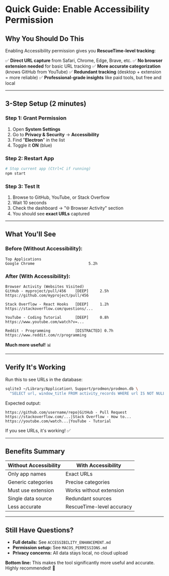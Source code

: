 # Quick Guide: Enable Accessibility Permission

## Why You Should Do This

Enabling Accessibility permission gives you **RescueTime-level tracking**:

✅ **Direct URL capture** from Safari, Chrome, Edge, Brave, etc.
✅ **No browser extension needed** for basic URL tracking
✅ **More accurate categorization** (knows GitHub from YouTube)
✅ **Redundant tracking** (desktop + extension = more reliable)
✅ **Professional-grade insights** like paid tools, but free and local

---

## 3-Step Setup (2 minutes)

### Step 1: Grant Permission

1. Open **System Settings**
2. Go to **Privacy & Security** → **Accessibility**
3. Find "**Electron**" in the list
4. Toggle it **ON** (blue)

### Step 2: Restart App

```bash
# Stop current app (Ctrl+C if running)
npm start
```

### Step 3: Test It

1. Browse to GitHub, YouTube, or Stack Overflow
2. Wait 10 seconds
3. Check the dashboard → "🌐 Browser Activity" section
4. You should see **exact URLs** captured

---

## What You'll See

### Before (Without Accessibility):
```
Top Applications
Google Chrome                        5.2h
```

### After (With Accessibility):
```
Browser Activity (Websites Visited)
GitHub - myproject/pull/456    [DEEP]     2.5h
https://github.com/myproject/pull/456

Stack Overflow - React Hooks   [DEEP]     1.2h
https://stackoverflow.com/questions/...

YouTube - Coding Tutorial      [DEEP]     0.8h
https://www.youtube.com/watch?v=...

Reddit - Programming           [DISTRACTED] 0.7h
https://www.reddit.com/r/programming
```

**Much more useful!** 📊

---

## Verify It's Working

Run this to see URLs in the database:

```bash
sqlite3 ~/Library/Application\ Support/prodmon/prodmon.db \
  "SELECT url, window_title FROM activity_records WHERE url IS NOT NULL LIMIT 5;"
```

Expected output:
```
https://github.com/username/repo|GitHub - Pull Request
https://stackoverflow.com/...|Stack Overflow - How to...
https://youtube.com/watch...|YouTube - Tutorial
```

If you see URLs, it's working! ✅

---

## Benefits Summary

| Without Accessibility | With Accessibility |
|----------------------|-------------------|
| Only app names | Exact URLs |
| Generic categories | Precise categories |
| Must use extension | Works without extension |
| Single data source | Redundant sources |
| Less accurate | RescueTime-level accuracy |

---

## Still Have Questions?

- **Full details:** See `ACCESSIBILITY_ENHANCEMENT.md`
- **Permission setup:** See `MACOS_PERMISSIONS.md`
- **Privacy concerns:** All data stays local, no cloud upload

**Bottom line:** This makes the tool significantly more useful and accurate. Highly recommended! 🚀
